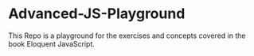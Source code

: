 # Advanced-JS-Playground

This Repo is a playground for the exercises and concepts covered in the book Eloquent JavaScript.
